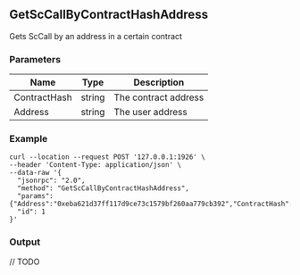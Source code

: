 ## GetScCallByContractHashAddress

Gets ScCall by an address in a certain contract

### Parameters

| Name         | Type   | Description       |
| ---------------- | -------------- | ------- |
| ContractHash    | string | The contract address |
| Address    | string | The user address |

### Example
```shell
curl --location --request POST '127.0.0.1:1926' \
--header 'Content-Type: application/json' \
--data-raw '{  
  "jsonrpc": "2.0",
  "method": "GetScCallByContractHashAddress",
  "params": {"Address":"0xeba621d37ff117d9ce73c1579bf260aa779cb392","ContractHash":"0xd2a4cff31913016155e38e474a2c06d08be276cf"},
  "id": 1
}'
```

### Output

// TODO

